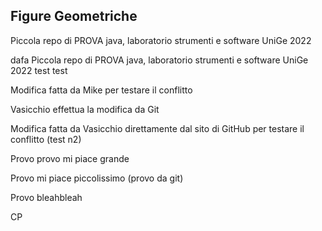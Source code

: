 ## Figure Geometriche

Piccola repo di PROVA java, laboratorio strumenti e software UniGe 2022 

dafa
Piccola repo di PROVA java, laboratorio strumenti e software UniGe 2022 test test

Modifica fatta da Mike per testare il conflitto

Vasicchio effettua la modifica da Git 


Modifica fatta da Vasicchio direttamente dal sito di GitHub per testare il conflitto (test n2)


Provo provo mi piace grande

Provo mi piace piccolissimo (provo da git)

Provo bleahbleah

CP